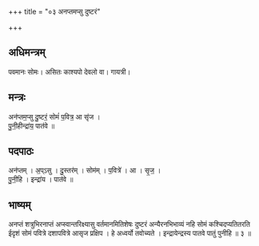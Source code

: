 +++
title = "०३ अनप्तमप्सु दुष्टरं"

+++
## अधिमन्त्रम्
पवमानः सोमः। असितः काश्यपो देवलो वा। गायत्री।

## मन्त्रः
अन॑प्तम॒प्सु दु॒ष्टरं॒ सोमं॑ प॒वित्र॒ आ सृ॑ज ।  
पु॒नी॒हीन्द्रा॑य॒ पात॑वे ॥

## पदपाठः
अन॑प्तम् । अ॒प्ऽसु । दु॒स्तर॑म् । सोम॑म् । प॒वित्रे॑ । आ । सृ॒ज॒ ।  
पु॒नी॒हि । इन्द्रा॑य । पात॑वे ॥

## भाष्यम्
अनप्तं शत्रुभिरनाप्तं अप्स्वान्तरिक्ष्यासु वर्तमानमितिशेषः दुष्टरं अन्यैरनभिभाव्यं नहि सोमं कश्चिदप्यतितरति ईदृशं सोमं पवित्रे दशापवित्रे आसृज प्रक्षिप । हे अध्वर्यो तवोच्यते । इन्द्रायेन्द्रस्य पातवे पातुं पुनीहि ॥ ३ ॥